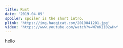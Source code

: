 ```yaml
---
title: Rust
date: '2019-04-09'
spoiler: spoiler is the short intro.
plink: 'https://img.haoqicat.com/2019041201.jpg'
video: 'https://www.youtube.com/watch?v=W7oKII02wHw'
---
```



[hello](/yes/)

